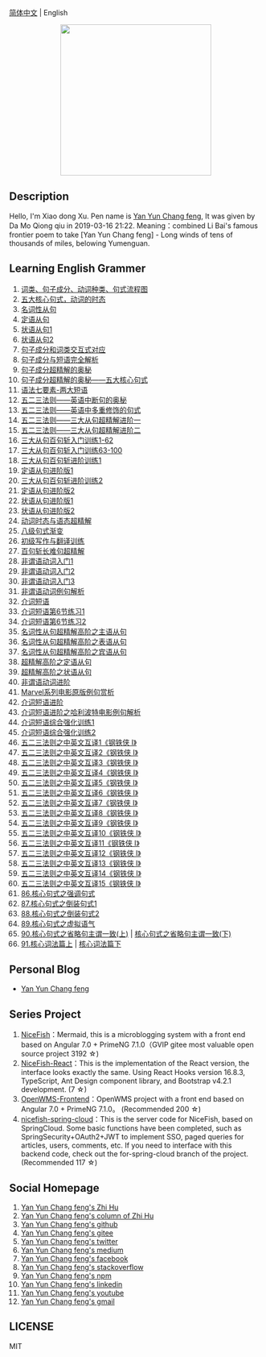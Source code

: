 [简体中文](README.md) |  English  

<p align="center">
    <img width="300" src="https://cdn.jsdelivr.net/gh/yanyunchangfeng/cdn@1.0/assets/img/blog/yycf/yanyunchangfeng.png">
</p>

##  Description
Hello, I'm Xiao dong Xu. Pen name is [Yan Yun Chang feng](https://yanyunchangfeng.com), It was given by Da Mo Qiong qiu in 2019-03-16 21:22. 
Meaning：combined Li Bai's famous frontier poem to take [Yan Yun Chang feng] - Long winds of tens of thousands of miles, belowing Yumenguan.
##  Learning English Grammer  
1.  [词类、句子成分、动词种类、句式流程图](src/assets/img/lesson1.png) 
2.  [五大核心句式，动词的时态](src/assets/img/lesson2.png)   
3.  [名词性从句](src/assets/img/lesson3.png) 
4.  [定语从句](src/assets/img/lesson4.png)   
5.  [状语从句1](src/assets/img/lesson5.png)   
6.  [状语从句2](src/assets/img/lesson6.png)   
7.  [句子成分和词类交互式对应](src/assets/img/lesson7.png)   
8.  [句子成分与短语完全解析](src/assets/img/lesson8.png)   
9.  [句子成分超精解的奥秘](src/assets/img/lesson9.png)   
10. [句子成分超精解的奥秘——五大核心句式](src/assets/img/lesson10.png) 
11. [语法七要素-两大短语](src/assets/img/lesson11.png)   
12. [五二三法则——英语中断句的奥秘](src/assets/img/lesson12.png)   
13. [五二三法则——英语中多重修饰的句式](src/assets/img/lesson13.png)   
14. [五二三法则——三大从句超精解进阶一](src/assets/img/lesson14.png)   
15. [五二三法则——三大从句超精解进阶二](src/assets/img/lesson15.png)   
16. [三大从句百句斩入门训练1-62](src/assets/img/lesson16.png)   
17. [三大从句百句斩入门训练63-100](src/assets/img/lesson17.png)   
18. [三大从句百句斩进阶训练1](src/assets/img/lesson18.png)   
19. [定语从句进阶版1](src/assets/img/lesson19.png)   
20. [三大从句百句斩进阶训练2](src/assets/img/lesson20.png)   
21. [定语从句进阶版2](src/assets/img/lesson21.png)   
22. [状语从句进阶版1](src/assets/img/lesson22.png)   
23. [状语从句进阶版2](src/assets/img/lesson23.png)   
24. [动词时态与语态超精解](src/assets/img/lesson24.png)   
25. [八级句式渐变](src/assets/img/lesson25.png)   
26. [初级写作与翻译训练](src/assets/img/lesson26.png)   
27. [百句斩长难句超精解](src/assets/img/lesson27.png)   
28. [非谓语动词入门1](src/assets/img/lesson28.png)   
29. [非谓语动词入门2](src/assets/img/lesson29.png)   
30. [非谓语动词入门3](src/assets/img/lesson30.png)   
31. [非谓语动词例句解析](src/assets/img/lesson31.png)   
32. [介词短语](src/assets/img/lesson32.png)   
33. [介词短语第6节练习1](src/assets/img/lesson33.png)   
34. [介词短语第6节练习2](src/assets/img/lesson34.png)   
35. [名词性从句超精解高阶之主语从句](src/assets/img/lesson35.png)   
36. [名词性从句超精解高阶之表语从句](src/assets/img/lesson36.png)   
37. [名词性从句超精解高阶之宾语从句](src/assets/img/lesson37.png)   
38. [超精解高阶之定语从句](src/assets/img/lesson38.png)   
39. [超精解高阶之状语从句](src/assets/img/lesson39.png)   
40. [非谓语动词进阶](src/assets/img/lesson40.png)   
41. [Marvel系列电影原版例句赏析](src/assets/img/lesson41.png) 
42. [介词短语进阶](src/assets/img/lesson42.png)   
43. [介词短语进阶之哈利波特电影例句解析](src/assets/img/lesson43.png)   
44. [介词短语综合强化训练1](src/assets/img/lesson44.png)   
45. [介词短语综合强化训练2](src/assets/img/lesson45.png)  
46. [五二三法则之中英文互译1《钢铁侠 I》](src/assets/img/lesson46.png)   
47. [五二三法则之中英文互译2《钢铁侠 I》](src/assets/img/lesson47.png)   
48. [五二三法则之中英文互译3《钢铁侠 I》](src/assets/img/lesson48.png)   
49. [五二三法则之中英文互译4《钢铁侠 I》](src/assets/img/lesson49.png)   
50. [五二三法则之中英文互译5《钢铁侠 I》](src/assets/img/lesson50.png)   
51. [五二三法则之中英文互译6《钢铁侠 I》](src/assets/img/lesson51.png)   
52. [五二三法则之中英文互译7《钢铁侠 I》](src/assets/img/lesson52.png)   
53. [五二三法则之中英文互译8《钢铁侠 I》](src/assets/img/lesson53.png)   
54. [五二三法则之中英文互译9《钢铁侠 I》](src/assets/img/lesson54.png)  
55. [五二三法则之中英文互译10《钢铁侠 I》](src/assets/img/lesson55.png)    
56. [五二三法则之中英文互译11《钢铁侠 I》](src/assets/img/lesson56.png)  
57. [五二三法则之中英文互译12《钢铁侠 I》](src/assets/img/lesson57.png)     
58. [五二三法则之中英文互译13《钢铁侠 I》](src/assets/img/lesson58.png)    
59. [五二三法则之中英文互译14《钢铁侠 I》](src/assets/img/lesson59.png)   
60. [五二三法则之中英文互译15《钢铁侠 I》](src/assets/img/lesson60.png)  
86. [86.核心句式之强调句式](src/assets/img/lesson86.png)   
87. [87.核心句式之倒装句式1](src/assets/img/lesson87.png)   
88. [88.核心句式之倒装句式2](src/assets/img/lesson88.png)   
89. [89.核心句式之虚拟语气](src/assets/img/lesson89.png)   
90. [90.核心句式之省略句主谓一致(上)](src/assets/img/lesson90-1.png)   |  [核心句式之省略句主谓一致(下)](src/assets/img/lesson90-2.png) 
91. [91.核心词法篇上](src/assets/img/lesson91-1.png)   |    [核心词法篇下](src/assets/img/lesson91-2.png)  



## Personal Blog  

* [Yan Yun Chang feng](https://yanyunchangfeng.com) 

## Series Project

1. [NiceFish]( https://gitee.com/mumu-osc/NiceFish)：Mermaid, this is a microblogging system with a front end based on Angular 7.0 + PrimeNG 7.1.0（GVIP  gitee most valuable open source project 3192 ☆)
2. [NiceFish-React](https://github.com/damoqiongqiu/NiceFish-React)：This is the implementation of the React version, the interface looks exactly the same. Using React Hooks version 16.8.3, TypeScript, Ant Design component library, and Bootstrap v4.2.1 development.  (7 ☆)
3. [OpenWMS-Frontend](https://gitee.com/mumu-osc/OpenWMS-Frontend)：OpenWMS project with a front end based on Angular 7.0 + PrimeNG 7.1.0。  (Recommended 200 ☆)
4. [nicefish-spring-cloud](https://gitee.com/mumu-osc/nicefish-spring-cloud)：This is the server code for NiceFish, based on SpringCloud. Some basic functions have been completed, such as SpringSecurity+OAuth2+JWT to implement SSO, paged queries for articles, users, comments, etc. If you need to interface with this backend code, check out the for-spring-cloud branch of the project. (Recommended 117 ☆) 

## Social Homepage 

1.  [Yan Yun Chang feng's Zhi Hu](https://zhihu.com/people/hbxyxuxiaodong)  
2.  [Yan Yun Chang feng's column of Zhi Hu](https://zhuanlan.zhihu.com/yanyunchangfeng) 
3.  [Yan Yun Chang feng's github](https://github.com/yanyunchangfeng)  
4.  [Yan Yun Chang feng's gitee](https://gitee.com/yanyunchangfeng)  
5.  [Yan Yun Chang feng's twitter](https://twitter.com/yanyunchangfeng)  
6.  [Yan Yun Chang feng's medium](https://medium.com/@yanyunchangfeng)  
7.  [Yan Yun Chang feng's facebook](https://facebook.com/yanyunchangfeng)  
8.  [Yan Yun Chang feng's stackoverflow](http://stackoverflow.com/users/11366314)  
9.  [Yan Yun Chang feng's npm](https://npmjs.com/~yanyunchangfeng)  
10. [Yan Yun Chang feng's linkedin](https://www.linkedin.com/in/yanyunchangfeng)  
11. [Yan Yun Chang feng's youtube](https://www.youtube.com/channel/UCaz2-l8Bd8tTBf1q-2ww7VA)  
12. [Yan Yun Chang feng's gmail](mailto:yanyunchangfeng@gamil.com)

## LICENSE

MIT